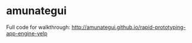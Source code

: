 # amunategui
Full code for walkthrough: http://amunategui.github.io/rapid-prototyping-app-engine-yelp
